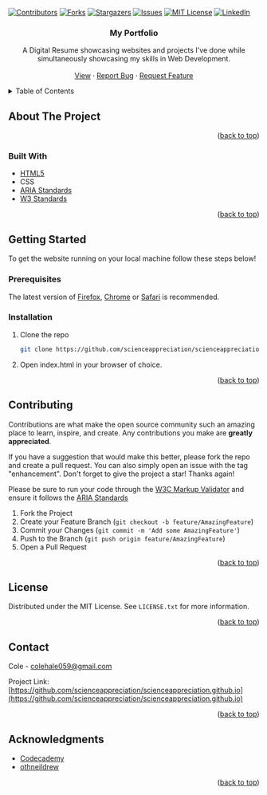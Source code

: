 <!-- Improved compatibility of back to top link: See: https://github.com/othneildrew/Best-README-Template/pull/73 -->
<a name="readme-top"></a>
<!--
*** Thanks for checking out the Best-README-Template. If you have a suggestion
*** that would make this better, please fork the repo and create a pull request
*** or simply open an issue with the tag "enhancement".
*** Don't forget to give the project a star!
*** Thanks again! Now go create something AMAZING! :D
-->



<!-- PROJECT SHIELDS -->
<!--
*** I'm using markdown "reference style" links for readability.
*** Reference links are enclosed in brackets [ ] instead of parentheses ( ).
*** See the bottom of this document for the declaration of the reference variables
*** for contributors-url, forks-url, etc. This is an optional, concise syntax you may use.
*** https://www.markdownguide.org/basic-syntax/#reference-style-links
-->
[![Contributors][contributors-shield]][contributors-url]
[![Forks][forks-shield]][forks-url]
[![Stargazers][stars-shield]][stars-url]
[![Issues][issues-shield]][issues-url]
[![MIT License][license-shield]][license-url]
[![LinkedIn][linkedin-shield]][linkedin-url]

<h3 align="center">My Portfolio</h3>

  <p align="center">
    A Digital Resume showcasing websites and projects I've done while simultaneously showcasing my skills in Web Development.
    <br />
    <br />
    <a href="https://scienceappreciation.github.io">View</a>
    ·
    <a href="https://github.com/scienceappreciation/scienceappreciation.github.io/issues">Report Bug</a>
    ·
    <a href="https://github.com/scienceappreciation/scienceappreciation.github.io/issues">Request Feature</a>
  </p>
</div>



<!-- TABLE OF CONTENTS -->
<details>
  <summary>Table of Contents</summary>
  <ol>
    <li>
      <a href="#about-the-project">About The Project</a>
      <ul>
        <li><a href="#built-with">Built With</a></li>
      </ul>
    </li>
    <li>
      <a href="#getting-started">Getting Started</a>
      <ul>
        <li><a href="#prerequisites">Prerequisites</a></li>
        <li><a href="#installation">Installation</a></li>
      </ul>
    </li>
    <li><a href="#usage">Usage</a></li>
    <li><a href="#contributing">Contributing</a></li>
    <li><a href="#license">License</a></li>
    <li><a href="#contact">Contact</a></li>
    <li><a href="#acknowledgments">Acknowledgments</a></li>
  </ol>
</details>



<!-- ABOUT THE PROJECT -->
## About The Project

<!-- [![Portfolio Screenshot][product-screenshot]](https://scienceappreciation.github.io) -->

<p align="right">(<a href="#readme-top">back to top</a>)</p>



### Built With

* [HTML5][HTML5-url]
* CSS
* [ARIA Standards][ARIA-url]
* [W3 Standards][W3-url]

<p align="right">(<a href="#readme-top">back to top</a>)</p>



<!-- GETTING STARTED -->
## Getting Started

To get the website running on your local machine follow these steps below!

### Prerequisites

The latest version of [Firefox][Firefox-url], [Chrome][Chrome-url] or [Safari][Safari-url] is recommended.

### Installation

1. Clone the repo
   ```sh
   git clone https://github.com/scienceappreciation/scienceappreciation.github.io.git
   ```
2. Open index.html in your browser of choice.

<p align="right">(<a href="#readme-top">back to top</a>)</p>



<!-- CONTRIBUTING -->
## Contributing

Contributions are what make the open source community such an amazing place to learn, inspire, and create. Any contributions you make are **greatly appreciated**.

If you have a suggestion that would make this better, please fork the repo and create a pull request. You can also simply open an issue with the tag "enhancement".
Don't forget to give the project a star! Thanks again!

Please be sure to run your code through the [W3C Markup Validator][W3-url] and ensure it follows the
[ARIA Standards][ARIA-url]

1. Fork the Project
2. Create your Feature Branch (`git checkout -b feature/AmazingFeature`)
3. Commit your Changes (`git commit -m 'Add some AmazingFeature'`)
4. Push to the Branch (`git push origin feature/AmazingFeature`)
5. Open a Pull Request

<p align="right">(<a href="#readme-top">back to top</a>)</p>



<!-- LICENSE -->
## License

Distributed under the MIT License. See `LICENSE.txt` for more information.

<p align="right">(<a href="#readme-top">back to top</a>)</p>



<!-- CONTACT -->
## Contact

Cole - colehale059@gmail.com

Project Link: [https://github.com/scienceappreciation/scienceappreciation.github.io](https://github.com/scienceappreciation/scienceappreciation.github.io)

<p align="right">(<a href="#readme-top">back to top</a>)</p>



<!-- ACKNOWLEDGMENTS -->
## Acknowledgments

* [Codecademy](https://www.codecademy.com)
* [othneildrew](https://github.com/othneildrew/Best-README-Template/)

<p align="right">(<a href="#readme-top">back to top</a>)</p>



<!-- MARKDOWN LINKS & IMAGES -->
<!-- https://www.markdownguide.org/basic-syntax/#reference-style-links -->
[contributors-shield]: https://img.shields.io/github/contributors/scienceappreciation/scienceappreciation.github.io.svg?style=for-the-badge
[contributors-url]: https://github.com/scienceappreciation/scienceappreciation.github.io/graphs/contributors
[forks-shield]: https://img.shields.io/github/forks/scienceappreciation/scienceappreciation.github.io.svg?style=for-the-badge
[forks-url]: https://github.com/scienceappreciation/scienceappreciation.github.io/network/members
[stars-shield]: https://img.shields.io/github/stars/scienceappreciation/scienceappreciation.github.io.svg?style=for-the-badge
[stars-url]: https://github.com/scienceappreciation/scienceappreciation.github.io/stargazers
[issues-shield]: https://img.shields.io/github/issues/scienceappreciation/scienceappreciation.github.io.svg?style=for-the-badge
[issues-url]: https://github.com/scienceappreciation/scienceappreciation.github.io/issues
[license-shield]: https://img.shields.io/github/license/scienceappreciation/scienceappreciation.github.io.svg?style=for-the-badge
[license-url]: https://github.com/scienceappreciation/scienceappreciation.github.io/blob/master/LICENSE.txt
[linkedin-shield]: https://img.shields.io/badge/-LinkedIn-black.svg?style=for-the-badge&logo=linkedin&colorB=555
[linkedin-url]: https://linkedin.com/in/cole-hale
[HTML5-url]: https://developer.mozilla.org/en-US/docs/Glossary/HTML5
[ARIA-url]: https://www.w3.org/TR/html-aria/#abstract
[Firefox-url]: https://www.mozilla.org/en-US/firefox/new/
[Chrome-url]: https://www.google.com/chrome/
[Safari-url]: https://www.apple.com/safari/
[W3-url]: https://validator.w3.org/

